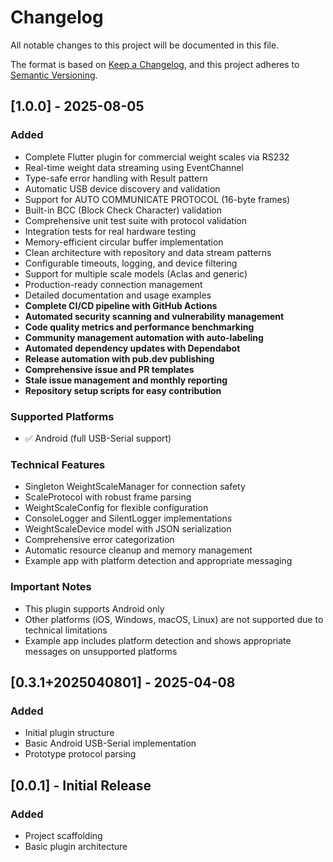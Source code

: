 # Changelog

All notable changes to this project will be documented in this file.

The format is based on [Keep a Changelog](https://keepachangelog.com/en/1.0.0/),
and this project adheres to [Semantic Versioning](https://semver.org/spec/v2.0.0.html).

## [1.0.0] - 2025-08-05

### Added

- Complete Flutter plugin for commercial weight scales via RS232
- Real-time weight data streaming using EventChannel
- Type-safe error handling with Result<T> pattern
- Automatic USB device discovery and validation
- Support for AUTO COMMUNICATE PROTOCOL (16-byte frames)
- Built-in BCC (Block Check Character) validation
- Comprehensive unit test suite with protocol validation
- Integration tests for real hardware testing
- Memory-efficient circular buffer implementation
- Clean architecture with repository and data stream patterns
- Configurable timeouts, logging, and device filtering
- Support for multiple scale models (Aclas and generic)
- Production-ready connection management
- Detailed documentation and usage examples
- **Complete CI/CD pipeline with GitHub Actions**
- **Automated security scanning and vulnerability management**
- **Code quality metrics and performance benchmarking**
- **Community management automation with auto-labeling**
- **Automated dependency updates with Dependabot**
- **Release automation with pub.dev publishing**
- **Comprehensive issue and PR templates**
- **Stale issue management and monthly reporting**
- **Repository setup scripts for easy contribution**

### Supported Platforms

- ✅ Android (full USB-Serial support)

### Technical Features

- Singleton WeightScaleManager for connection safety
- ScaleProtocol with robust frame parsing
- WeightScaleConfig for flexible configuration
- ConsoleLogger and SilentLogger implementations
- WeightScaleDevice model with JSON serialization
- Comprehensive error categorization
- Automatic resource cleanup and memory management
- Example app with platform detection and appropriate messaging

### Important Notes

- This plugin supports Android only
- Other platforms (iOS, Windows, macOS, Linux) are not supported due to technical limitations
- Example app includes platform detection and shows appropriate messages on unsupported platforms

## [0.3.1+2025040801] - 2025-04-08

### Added

- Initial plugin structure
- Basic Android USB-Serial implementation
- Prototype protocol parsing

## [0.0.1] - Initial Release

### Added

- Project scaffolding
- Basic plugin architecture
